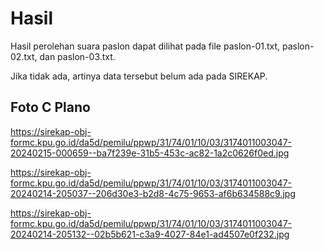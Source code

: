 # Hasil

Hasil perolehan suara paslon dapat dilihat pada file paslon-01.txt, paslon-02.txt, dan paslon-03.txt.

Jika tidak ada, artinya data tersebut belum ada pada SIREKAP.

## Foto C Plano

https://sirekap-obj-formc.kpu.go.id/da5d/pemilu/ppwp/31/74/01/10/03/3174011003047-20240215-000659--ba7f239e-31b5-453c-ac82-1a2c0626f0ed.jpg

https://sirekap-obj-formc.kpu.go.id/da5d/pemilu/ppwp/31/74/01/10/03/3174011003047-20240214-205037--206d30e3-b2d8-4c75-9653-af6b634588c9.jpg

https://sirekap-obj-formc.kpu.go.id/da5d/pemilu/ppwp/31/74/01/10/03/3174011003047-20240214-205132--02b5b621-c3a9-4027-84e1-ad4507e0f232.jpg
